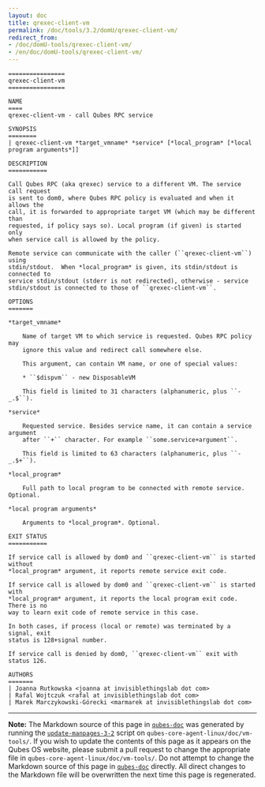 ```yaml
---
layout: doc
title: qrexec-client-vm
permalink: /doc/tools/3.2/domU/qrexec-client-vm/
redirect_from:
- /doc/domU-tools/qrexec-client-vm/
- /en/doc/domU-tools/qrexec-client-vm/
---
```


```
================
qrexec-client-vm
================

NAME
====
qrexec-client-vm - call Qubes RPC service

SYNOPSIS
========
| qrexec-client-vm *target_vmname* *service* [*local_program* [*local program arguments*]]

DESCRIPTION
===========

Call Qubes RPC (aka qrexec) service to a different VM. The service call request
is sent to dom0, where Qubes RPC policy is evaluated and when it allows the
call, it is forwarded to appropriate target VM (which may be different than
requested, if policy says so). Local program (if given) is started only
when service call is allowed by the policy.

Remote service can communicate with the caller (``qrexec-client-vm``) using
stdin/stdout.  When *local_program* is given, its stdin/stdout is connected to
service stdin/stdout (stderr is not redirected), otherwise - service
stdin/stdout is connected to those of ``qrexec-client-vm``.

OPTIONS
=======

*target_vmname*

    Name of target VM to which service is requested. Qubes RPC policy may
    ignore this value and redirect call somewhere else.

    This argument, can contain VM name, or one of special values:

    * ``$dispvm`` - new DisposableVM

    This field is limited to 31 characters (alphanumeric, plus ``-_.$``).

*service*

    Requested service. Besides service name, it can contain a service argument
    after ``+`` character. For example ``some.service+argument``.

    This field is limited to 63 characters (alphanumeric, plus ``-_.$+``).

*local_program*

    Full path to local program to be connected with remote service. Optional.

*local program arguments*

    Arguments to *local_program*. Optional.

EXIT STATUS
===========

If service call is allowed by dom0 and ``qrexec-client-vm`` is started without
*local_program* argument, it reports remote service exit code.

If service call is allowed by dom0 and ``qrexec-client-vm`` is started with
*local_program* argument, it reports the local program exit code. There is no
way to learn exit code of remote service in this case.

In both cases, if process (local or remote) was terminated by a signal, exit
status is 128+signal number.

If service call is denied by dom0, ``qrexec-client-vm`` exit with status 126.

AUTHORS
=======
| Joanna Rutkowska <joanna at invisiblethingslab dot com>
| Rafal Wojtczuk <rafal at invisiblethingslab dot com>
| Marek Marczykowski-Górecki <marmarek at invisiblethingslab dot com>
```

-----

**Note:** The Markdown source of this page in [`qubes-doc`] was generated by running the [`update-manpages-3-2`] script on `qubes-core-agent-linux/doc/vm-tools/`.
If you wish to update the contents of this page as it appears on the Qubes OS website, please submit a pull request to change the appropriate file in `qubes-core-agent-linux/doc/vm-tools/`.
Do not attempt to change the Markdown source of this page in [`qubes-doc`] directly.
All direct changes to the Markdown file will be overwritten the next time this page is regenerated.

[`qubes-doc`]: https://github.com/QubesOS/qubes-doc/
[`update-manpages-3-2`]: https://github.com/QubesOS/qubesos.github.io/blob/master/_utils/update-manpages-3-2

